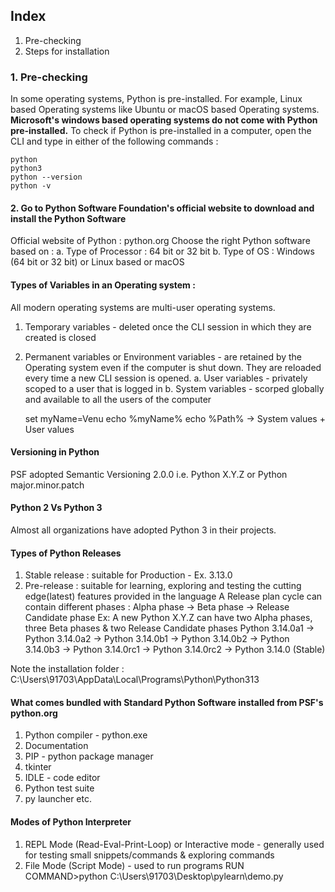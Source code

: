 ## Index
1. Pre-checking
2. Steps for installation

### 1. Pre-checking
In some operating systems, Python is pre-installed. For example, Linux based Operating systems like Ubuntu or macOS based Operating systems.
**Microsoft's windows based operating systems do not come with Python pre-installed.**
To check if Python is pre-installed in a computer, open the CLI and type in either of the following commands :
```
python
python3
python --version
python -v
```

#### 2. Go to Python Software Foundation's official website to download and install the Python Software
Official website of Python : python.org
Choose the right Python software based on :
 a. Type of Processor : 64 bit or 32 bit
 b. Type of OS : Windows (64 bit or 32 bit) or Linux based or macOS

#### Types of Variables in an Operating system :
All modern operating systems are multi-user operating systems.
1. Temporary variables - deleted once the CLI session in which they are created is closed
2. Permanent variables or Environment variables - are retained by the Operating system even if the computer is shut down. They are reloaded every time a new CLI session is opened.
   a. User variables - privately scoped to a user that is logged in
   b. System variables - scorped globally and available to all the users of the computer

    set myName=Venu
    echo %myName%
    echo %Path%  ->  System values + User values
   
#### Versioning in Python 
PSF adopted Semantic Versioning 2.0.0 i.e. Python X.Y.Z  or Python major.minor.patch

#### Python 2  Vs  Python 3
Almost all organizations have adopted Python 3 in their projects. 

#### Types of Python Releases
1. Stable release : suitable for Production - Ex. 3.13.0
2. Pre-release : suitable for learning, exploring and testing the cutting edge(latest) features provided in the language
   A Release plan cycle can contain different phases : Alpha phase -> Beta phase -> Release Candidate phase
   Ex: A new Python X.Y.Z can have two Alpha phases, three Beta phases & two Release Candidate phases
       Python 3.14.0a1 -> Python 3.14.0a2 -> Python 3.14.0b1 -> Python 3.14.0b2 -> Python 3.14.0b3 -> Python 3.14.0rc1 -> Python 3.14.0rc2 -> Python 3.14.0 (Stable) 
    

Note the installation folder : C:\Users\91703\AppData\Local\Programs\Python\Python313

#### What comes bundled with Standard Python Software installed from PSF's python.org
1. Python compiler - python.exe
2. Documentation
3. PIP - python package manager
4. tkinter
5. IDLE - code editor
6. Python test suite
7. py launcher
etc.

#### Modes of Python Interpreter
1. REPL Mode (Read-Eval-Print-Loop) or Interactive mode - generally used for testing small snippets/commands & exploring commands
2. File Mode (Script Mode) - used to run programs 
   RUN COMMAND>python C:\Users\91703\Desktop\pylearn\demo.py

